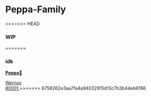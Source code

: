 # Peppa-Family

<<<<<<< HEAD
### WIP
=======
### idk

[**Peppa**🐷](https://www.youtube.com/watch?v=dQw4w9WgXcQ)
<a href="discord:/users/352437199960145921">
<div tabindex="0" class="username">Wernox</div> <span class="tag">#0001</span>
</a>
>>>>>>> 6758262e3aa7fa4a94032915d13c7b3b44eb6186
